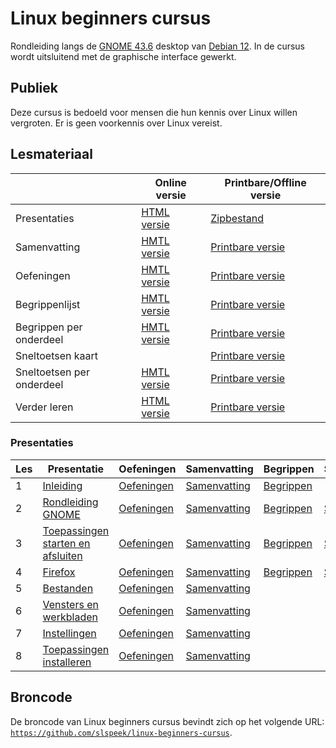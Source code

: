 # Linux beginners cursus
Rondleiding langs de [GNOME 43.6](https://help.gnome.org/) desktop van [Debian 12](https://debian.org). In de cursus wordt uitsluitend met de graphische interface gewerkt.

## Publiek
Deze cursus is bedoeld voor mensen die hun kennis over Linux willen vergroten. Er is geen voorkennis over Linux vereist.

## Lesmateriaal

| |Online versie|Printbare/Offline versie|
|----|-------|-------------|
|Presentaties| [HTML versie](#presentaties) |[Zipbestand](https://github.com/slspeek/linux-beginners-cursus/releases/latest/download/presentatie.zip) |
|Samenvatting| [HMTL versie](https://slspeek.github.io/linux-beginners-cursus/samenvatting.html)| [Printbare versie](https://github.com/slspeek/linux-beginners-cursus/releases/latest/download/samenvatting.pdf)|
|Oefeningen| [HMTL versie](https://slspeek.github.io/linux-beginners-cursus/oefeningen.html) |[Printbare versie](https://github.com/slspeek/linux-beginners-cursus/releases/latest/download/oefeningen.pdf)|
|Begrippenlijst| [HMTL versie](https://slspeek.github.io/linux-beginners-cursus/begrippen.html) |[Printbare versie](https://github.com/slspeek/linux-beginners-cursus/releases/latest/download/begrippen.pdf)|
|Begrippen per onderdeel|[HMTL versie](https://slspeek.github.io/linux-beginners-cursus/begrippen-per-onderdeel.html)|[Printbare versie](https://github.com/slspeek/linux-beginners-cursus/releases/latest/download/begrippen-per-onderdeel.pdf)|
|Sneltoetsen kaart| | [Printbare versie](https://github.com/slspeek/debian-gnome-sneltoetsen/releases/latest/download/debian-gnome-sneltoetsen.pdf)|
|Sneltoetsen per onderdeel|[HMTL versie](https://slspeek.github.io/linux-beginners-cursus/sneltoetsen-per-onderdeel.html)|[Printbare versie](https://github.com/slspeek/linux-beginners-cursus/releases/latest/download/sneltoetsen-per-onderdeel.pdf) |
|Verder leren| [HTML versie](https://slspeek.github.io/linux-beginners-cursus/verder-leren.html) |[Printbare versie](https://github.com/slspeek/linux-beginners-cursus/releases/latest/download/verder-leren.pdf)|

### Presentaties

|Les |Presentatie|Oefeningen|Samenvatting|Begrippen|Sneltoetsen|
|----|---------------|---------|---------|--------|-------|
| 1 |[Inleiding](https://slspeek.github.io/linux-beginners-cursus/inleiding.html)|[Oefeningen](https://slspeek.github.io/linux-beginners-cursus/oefeningen.html#inleiding)|[Samenvatting](https://slspeek.github.io/linux-beginners-cursus/samenvatting.html#inleiding)|[Begrippen](https://slspeek.github.io/linux-beginners-cursus/begrippen-per-onderdeel.html#inleiding)||
|2|[Rondleiding GNOME](https://slspeek.github.io/linux-beginners-cursus/rondleiding-gnome.html)|[Oefeningen](https://slspeek.github.io/linux-beginners-cursus/oefeningen.html#rondleiding-gnome)|[Samenvatting](https://slspeek.github.io/linux-beginners-cursus/samenvatting.html#rondleiding-gnome)|[Begrippen](https://slspeek.github.io/linux-beginners-cursus/begrippen-per-onderdeel.html#rondleiding-gnome)|[Sneltoetsen](https://slspeek.github.io/linux-beginners-cursus/sneltoetsen-per-onderdeel.html#rondleiding-gnome)|
|3|[Toepassingen starten en afsluiten](https://slspeek.github.io/linux-beginners-cursus/toepassingen-starten-en-afsluiten.html)|[Oefeningen](https://slspeek.github.io/linux-beginners-cursus/oefeningen.html#toepassingen-starten-en-afsluiten)|[Samenvatting](https://slspeek.github.io/linux-beginners-cursus/samenvatting.html#toepassingen-starten-en-afsluiten)|[Begrippen](https://slspeek.github.io/linux-beginners-cursus/begrippen-per-onderdeel.html#toepassingen-starten-en-afsluiten)|[Sneltoetsen](https://slspeek.github.io/linux-beginners-cursus/sneltoetsen-per-onderdeel.html#toepassingen-starten-en-afsluiten)|
|4|[Firefox](https://slspeek.github.io/linux-beginners-cursus/firefox.html)|[Oefeningen](https://slspeek.github.io/linux-beginners-cursus/oefeningen.html#firefox)|[Samenvatting](https://slspeek.github.io/linux-beginners-cursus/samenvatting.html#firefox)|[Begrippen](https://slspeek.github.io/linux-beginners-cursus/begrippen-per-onderdeel.html#firefox)|[Sneltoetsen](https://slspeek.github.io/linux-beginners-cursus/sneltoetsen-per-onderdeel.html#firefox)
|5|[Bestanden](https://slspeek.github.io/linux-beginners-cursus/bestanden.html)|[Oefeningen](https://slspeek.github.io/linux-beginners-cursus/oefeningen.html#bestanden)|[Samenvatting](https://slspeek.github.io/linux-beginners-cursus/samenvatting.html#bestanden)|||
|6|[Vensters en werkbladen](https://slspeek.github.io/linux-beginners-cursus/vensters-en-werkbladen.html)|[Oefeningen](https://slspeek.github.io/linux-beginners-cursus/oefeningen.html#vensters-en-werkbladen)|[Samenvatting](https://slspeek.github.io/linux-beginners-cursus/samenvatting.html#vensters-en-werkbladen)|||
|7|[Instellingen](https://slspeek.github.io/linux-beginners-cursus/instellingen.html)|[Oefeningen](https://slspeek.github.io/linux-beginners-cursus/oefeningen.html#instellingen)|[Samenvatting](https://slspeek.github.io/linux-beginners-cursus/samenvatting.html#instellingen)|||
|8|[Toepassingen installeren](https://slspeek.github.io/linux-beginners-cursus/toepassingen-installeren.html)|[Oefeningen](https://slspeek.github.io/linux-beginners-cursus/oefeningen.html#toepassingen-installeren)|[Samenvatting](https://slspeek.github.io/linux-beginners-cursus/samenvatting.html#toepassingen-installeren)|||

## Broncode
De broncode van Linux beginners cursus bevindt zich op het volgende URL: [```https://github.com/slspeek/linux-beginners-cursus```](https://github.com/slspeek/linux-beginners-cursus).
